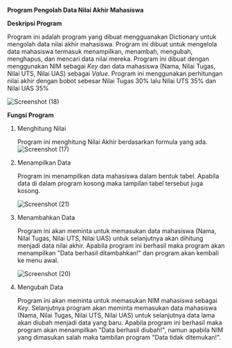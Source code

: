 **Program Pengolah Data Nilai Akhir Mahasiswa**

**Deskripsi Program**

Program ini adalah program yang dibuat mengguanakan Dictionary untuk mengolah data nilai akhir mahasiswa.
Program ini dibuat untuk mengelola data mahasiswa termasuk menampilkan, menambah, mengubah, menghapus, dan mencari data nilai mereka.
Program ini dibuat dengan menggunakan NIM sebagai _Key_ dan data mahasiswa (Nama, Nilai Tugas, Nilai UTS, Nilai UAS) sebagai _Value_.
Program ini menggunakan perhitungan nilai akhir dengan bobot sebesar Nilai Tugas 30% lalu Nilai UTS 35% dan Nilai UAS 35%

![Screenshot (18)](https://github.com/user-attachments/assets/b3480140-7605-4457-ad5c-f1a79dffd894)

**Fungsi Program**
1. Menghitung Nilai

   Program ini menghitung Nilai Akhir berdasarkan formula yang ada.
![Screenshot (17)](https://github.com/user-attachments/assets/1a42efa8-9d30-45bf-a175-4c38888d00cb)

2. Menampilkan Data

   Program ini menampilkan data mahasiswa dalam bentuk tabel. Apabila data di dalam program kosong maka tampilan tabel tersebut juga kosong.

   ![Screenshot (21)](https://github.com/user-attachments/assets/308958db-e232-4730-a6c0-8ee1200f8ee6)


3. Menambahkan Data

   Program ini akan meminta untuk memasukan data mahasiswa (Nama, Nilai Tugas, Nilai UTS, Nilai UAS) untuk selanjutnya akan dihitung menjadi data nilai akhir.
   Apabila program ini berhasil maka program akan menampilkan "Data berhasil ditambahkan!" dan program akan kembali ke menu awal.

   ![Screenshot (20)](https://github.com/user-attachments/assets/f556db22-7d07-4723-b2e8-31dae3e5efcb)

4. Mengubah Data

   Program ini akan meminta untuk memasukan NIM mahasiswa sebagai _Key_.
   Selanjutnya program akan meminta memasukan data mahasiswa (Nama, Nilai Tugas, Nilai UTS, Nilai UAS) untuk selanjutnya data lama akan diubah menjadi data yang baru.
   Apabila program ini berhasil maka program akan menampilkan "Data berhasil diubah!",  namun apabila NIM yang dimasukan salah maka tambilan program "Data tidak ditemukan!".
